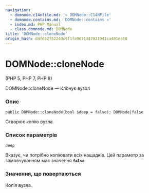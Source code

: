 ```yaml
---
navigation:
  - domnode.c14nfile.md: '« DOMNode::C14NFile'
  - domnode.contains.md: 'DOMNode::contains »'
  - index.md: PHP Manual
  - class.domnode.md: DOMNode
title: 'DOMNode::cloneNode'
origin_hash: ddf652f5224dc9f1fa9671347921941ca401ea50
---
```

# DOMNode::cloneNode

(PHP 5, PHP 7, PHP 8)

DOMNode::cloneNode — Клонує вузол

### Опис

```methodsynopsis
public DOMNode::cloneNode(bool $deep = false): DOMNode|false
```

Створює копію вузла.

### Список параметрів

`deep`

Вказує, чи потрібно копіювати всіх нащадків. Цей параметр за замовчуванням має значення **`false`**

### Значення, що повертаються

Копія вузла.
